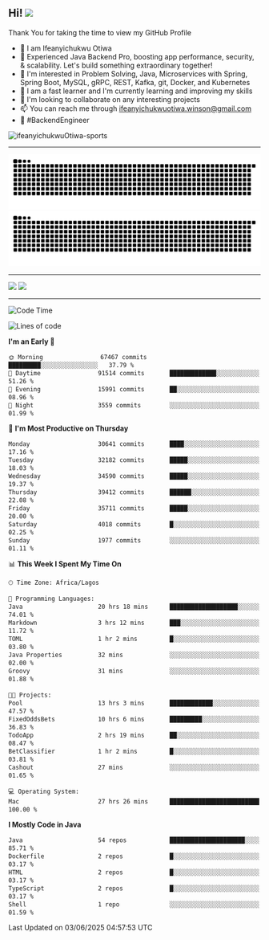 <!-- BLOG-POST-LIST:START --><!-- BLOG-POST-LIST:END -->

## Hi! <img src="https://media.giphy.com/media/hvRJCLFzcasrR4ia7z/giphy.gif" width="4%"> 

Thank You for taking the time to view my GitHub Profile

- 👋 I am Ifeanyichukwu Otiwa
- 🚀 Experienced Java Backend Pro, boosting app performance, security, & scalability. Let's build something extraordinary together!
- 👀 I'm interested in Problem Solving, Java, Microservices with Spring, Spring Boot, MySQL, gRPC, REST, Kafka, git, Docker, and Kubernetes
- 🌱 I am a fast learner and I'm currently learning and improving my skills
- 💞️ I'm looking to collaborate on any interesting projects
- 📫 You can reach me through ifeanyichukwuotiwa.winson@gmail.com
- 🚀 #BackendEngineer

<p align="left" marginTop="10px"> <img src="https://komarev.com/ghpvc/?username=ifeanyichukwuOtiwa-sports&label=Profile%20views&color=0e75b6&style=for-the-badge" alt="ifeanyichukwuOtiwa-sports" /> </p>

***

<!--🐍📈SNAKEGRAPH / 🌐WEBSITE: https://github.com/Platane/snk -->
![github contribution grid snake animation](https://raw.githubusercontent.com/ifeanyichukwuOtiwa-sports/ifeanyichukwuOtiwa-sports/output/github-contribution-grid-snake-dark.svg#gh-dark-mode-only)![github contribution grid snake animation](https://raw.githubusercontent.com/ifeanyichukwuOtiwa-sports/ifeanyichukwuOtiwa-sports/output/github-contribution-grid-snake.svg#gh-light-mode-only)

***

<p float="left">
  <img float="left" src="https://github-readme-stats.vercel.app/api?username=ifeanyichukwuOtiwa-sports&count_private=true&include_all_commits=true&theme=react&show_icons=true" />
  <img float="right" src="https://github-readme-stats.vercel.app/api/top-langs/?username=ifeanyichukwuOtiwa-sports&layout=compact&show_icons=true&theme=react" /> 
</p>

***



<!--START_SECTION:waka-->
![Code Time](http://img.shields.io/badge/Code%20Time-3%2C766%20hrs%2028%20mins-blue)

![Lines of code](https://img.shields.io/badge/From%20Hello%20World%20I%27ve%20Written-50.7%20million%20lines%20of%20code-blue)

**I'm an Early 🐤** 

```text
🌞 Morning                67467 commits       █████████░░░░░░░░░░░░░░░░   37.79 % 
🌆 Daytime                91514 commits       █████████████░░░░░░░░░░░░   51.26 % 
🌃 Evening                15991 commits       ██░░░░░░░░░░░░░░░░░░░░░░░   08.96 % 
🌙 Night                  3559 commits        ░░░░░░░░░░░░░░░░░░░░░░░░░   01.99 % 
```
📅 **I'm Most Productive on Thursday** 

```text
Monday                   30641 commits       ████░░░░░░░░░░░░░░░░░░░░░   17.16 % 
Tuesday                  32182 commits       █████░░░░░░░░░░░░░░░░░░░░   18.03 % 
Wednesday                34590 commits       █████░░░░░░░░░░░░░░░░░░░░   19.37 % 
Thursday                 39412 commits       ██████░░░░░░░░░░░░░░░░░░░   22.08 % 
Friday                   35711 commits       █████░░░░░░░░░░░░░░░░░░░░   20.00 % 
Saturday                 4018 commits        █░░░░░░░░░░░░░░░░░░░░░░░░   02.25 % 
Sunday                   1977 commits        ░░░░░░░░░░░░░░░░░░░░░░░░░   01.11 % 
```


📊 **This Week I Spent My Time On** 

```text
🕑︎ Time Zone: Africa/Lagos

💬 Programming Languages: 
Java                     20 hrs 18 mins      ███████████████████░░░░░░   74.01 % 
Markdown                 3 hrs 12 mins       ███░░░░░░░░░░░░░░░░░░░░░░   11.72 % 
TOML                     1 hr 2 mins         █░░░░░░░░░░░░░░░░░░░░░░░░   03.80 % 
Java Properties          32 mins             ░░░░░░░░░░░░░░░░░░░░░░░░░   02.00 % 
Groovy                   31 mins             ░░░░░░░░░░░░░░░░░░░░░░░░░   01.88 % 

🐱‍💻 Projects: 
Pool                     13 hrs 3 mins       ████████████░░░░░░░░░░░░░   47.57 % 
FixedOddsBets            10 hrs 6 mins       █████████░░░░░░░░░░░░░░░░   36.83 % 
TodoApp                  2 hrs 19 mins       ██░░░░░░░░░░░░░░░░░░░░░░░   08.47 % 
BetClassifier            1 hr 2 mins         █░░░░░░░░░░░░░░░░░░░░░░░░   03.81 % 
Cashout                  27 mins             ░░░░░░░░░░░░░░░░░░░░░░░░░   01.65 % 

💻 Operating System: 
Mac                      27 hrs 26 mins      █████████████████████████   100.00 % 
```

**I Mostly Code in Java** 

```text
Java                     54 repos            █████████████████████░░░░   85.71 % 
Dockerfile               2 repos             █░░░░░░░░░░░░░░░░░░░░░░░░   03.17 % 
HTML                     2 repos             █░░░░░░░░░░░░░░░░░░░░░░░░   03.17 % 
TypeScript               2 repos             █░░░░░░░░░░░░░░░░░░░░░░░░   03.17 % 
Shell                    1 repo              ░░░░░░░░░░░░░░░░░░░░░░░░░   01.59 % 
```




 Last Updated on 03/06/2025 04:57:53 UTC
<!--END_SECTION:waka-->

<!--
<p align="center">
![trophy](https://github-profile-trophy.vercel.app/?username=ifeanyichukwuOtiwa-sports&theme=onedark) (https://github.com/ryo-ma/github-profile-trophy)
</p>
-->

<!---
ifeanyi-otiwa/ifeanyi-otiwa is a ✨ special ✨ repository because its `README.md` (this file) appears on your GitHub profile.
You can click the Preview link to take a look at your changes.
--->
